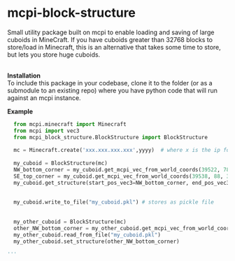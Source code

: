 # mcpi-block-structure
Small utility package built on mcpi to enable loading and saving of large cuboids in MineCraft.  If you have cuboids greater than 32768 blocks to store/load in Minecraft, this is an alternative that takes some time to store, but lets you store huge cuboids.<br><br>

<b>Installation</b><br>
To include this package in your codebase, clone it to the folder (or as a submodule to an existing repo) where you have python code that will run against an mcpi instance.

<b>Example</b><br>
```python
  from mcpi.minecraft import Minecraft
  from mcpi import vec3
  from mcpi_block_structure.BlockStructure import BlockStructure
  
  mc = Minecraft.create('xxx.xxx.xxx.xxx',yyyy)  # where x is the ip for your MineCraft server running Raspberry Juice plugin and mcpi
  
  my_cuboid = BlockStructure(mc)
  NW_bottom_corner = my_cuboid.get_mcpi_vec_from_world_coords(39522, 78, 39968)
  SE_top_corner = my_cuboid.get_mcpi_vec_from_world_coords(39538, 88, 39977)
  my_cuboid.get_structure(start_pos_vec3=NW_bottom_corner, end_pos_vec3=SE_top_corner)  # stores the cuboid in memory accessible as my_cuboid.structure
  
  
  my_cuboid.write_to_file("my_cuboid.pkl") # stores as pickle file
  
  
  my_other_cuboid = BlockStructure(mc)
  other_NW_bottom_corner = my_other_cuboid.get_mcpi_vec_from_world_coords(39554,12,39826)
  my_other_cuboid.read_from_file("my_cuboid.pkl")
  my_other_cuboid.set_structure(other_NW_bottom_corner)
  
'''


